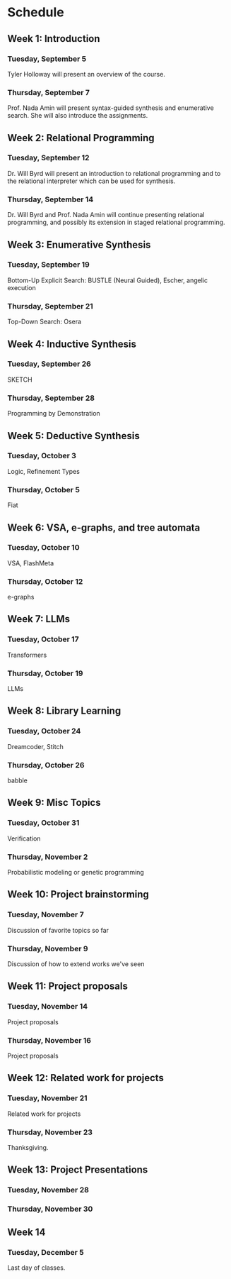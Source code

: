 # Schedule

## Week 1: Introduction

### Tuesday, September 5

Tyler Holloway will present an overview of the course.

### Thursday, September 7

Prof. Nada Amin will present syntax-guided synthesis and enumerative search.
She will also introduce the assignments.

## Week 2: Relational Programming

### Tuesday, September 12

Dr. Will Byrd will present an introduction to relational programming and to the relational interpreter which can be used for synthesis.

### Thursday, September 14

Dr. Will Byrd and Prof. Nada Amin will continue presenting relational programming, and possibly its extension in staged relational programming.

## Week 3: Enumerative Synthesis

### Tuesday, September 19

Bottom-Up Explicit Search: BUSTLE (Neural Guided), Escher, angelic execution

### Thursday, September 21

Top-Down Search: Osera

## Week 4: Inductive Synthesis

### Tuesday, September 26

SKETCH

### Thursday, September 28

Programming by Demonstration

## Week 5: Deductive Synthesis

### Tuesday, October 3

Logic, Refinement Types

### Thursday, October 5

Fiat

## Week 6: VSA, e-graphs, and tree automata

### Tuesday, October 10

VSA, FlashMeta

### Thursday, October 12

e-graphs

## Week 7: LLMs

### Tuesday, October 17

Transformers

### Thursday, October 19

LLMs

## Week 8: Library Learning

### Tuesday, October 24

Dreamcoder, Stitch

### Thursday, October 26

babble

## Week 9: Misc Topics

### Tuesday, October 31

Verification

### Thursday, November 2

Probabilistic modeling or genetic programming

## Week 10: Project brainstorming

### Tuesday, November 7

Discussion of favorite topics so far

### Thursday, November 9

Discussion of how to extend works we've seen

## Week 11: Project proposals

### Tuesday, November 14

Project proposals

### Thursday, November 16

Project proposals

## Week 12: Related work for projects

### Tuesday, November 21

Related work for projects

### Thursday, November 23

Thanksgiving.

## Week 13: Project Presentations

### Tuesday, November 28

### Thursday, November 30

## Week 14

### Tuesday, December 5

Last day of classes.
